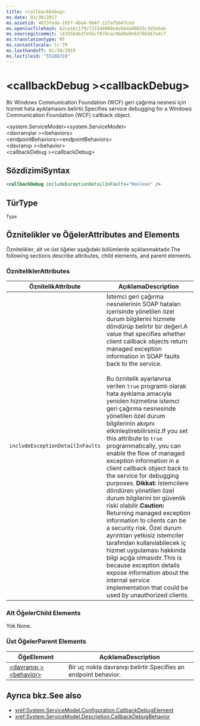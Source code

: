 ```yaml
---
title: <callbackDebug>
ms.date: 03/30/2017
ms.assetid: 4073feda-1857-4be4-9947-227afb847ced
ms.openlocfilehash: 62ce1bc179c7215d4988e4c6bda08025c3d3e5de
ms.sourcegitcommit: 14355b4b2fe5bcf874cac96d0a9e6376b567e4c7
ms.translationtype: MT
ms.contentlocale: tr-TR
ms.lasthandoff: 01/30/2019
ms.locfileid: "55286318"
---
```

# <a name="callbackdebug"></a><span data-ttu-id="aa4a7-101">\<callbackDebug ></span><span class="sxs-lookup"><span data-stu-id="aa4a7-101">\<callbackDebug></span></span>
<span data-ttu-id="aa4a7-102">Bir Windows Communication Foundation (WCF) geri çağırma nesnesi için hizmet hata ayıklamasını belirtir.</span><span class="sxs-lookup"><span data-stu-id="aa4a7-102">Specifies service debugging for a Windows Communication Foundation (WCF) callback object.</span></span>  
  
 <span data-ttu-id="aa4a7-103">\<system.ServiceModel></span><span class="sxs-lookup"><span data-stu-id="aa4a7-103">\<system.ServiceModel></span></span>  
<span data-ttu-id="aa4a7-104">\<davranışlar ></span><span class="sxs-lookup"><span data-stu-id="aa4a7-104">\<behaviors></span></span>  
<span data-ttu-id="aa4a7-105">\<endpointBehaviors></span><span class="sxs-lookup"><span data-stu-id="aa4a7-105">\<endpointBehaviors></span></span>  
<span data-ttu-id="aa4a7-106">\<davranışı ></span><span class="sxs-lookup"><span data-stu-id="aa4a7-106">\<behavior></span></span>  
<span data-ttu-id="aa4a7-107">\<callbackDebug ></span><span class="sxs-lookup"><span data-stu-id="aa4a7-107">\<callbackDebug></span></span>  
  
## <a name="syntax"></a><span data-ttu-id="aa4a7-108">Sözdizimi</span><span class="sxs-lookup"><span data-stu-id="aa4a7-108">Syntax</span></span>  
  
```xml  
<callbackDebug includeExceptionDetailInFaults="Boolean" />
```  
  
## <a name="type"></a><span data-ttu-id="aa4a7-109">Tür</span><span class="sxs-lookup"><span data-stu-id="aa4a7-109">Type</span></span>  
 `Type`  
  
## <a name="attributes-and-elements"></a><span data-ttu-id="aa4a7-110">Öznitelikler ve Öğeler</span><span class="sxs-lookup"><span data-stu-id="aa4a7-110">Attributes and Elements</span></span>  
 <span data-ttu-id="aa4a7-111">Öznitelikler, alt ve üst öğeler aşağıdaki bölümlerde açıklanmaktadır.</span><span class="sxs-lookup"><span data-stu-id="aa4a7-111">The following sections describe attributes, child elements, and parent elements.</span></span>  
  
### <a name="attributes"></a><span data-ttu-id="aa4a7-112">Öznitelikler</span><span class="sxs-lookup"><span data-stu-id="aa4a7-112">Attributes</span></span>  
  
|<span data-ttu-id="aa4a7-113">Öznitelik</span><span class="sxs-lookup"><span data-stu-id="aa4a7-113">Attribute</span></span>|<span data-ttu-id="aa4a7-114">Açıklama</span><span class="sxs-lookup"><span data-stu-id="aa4a7-114">Description</span></span>|  
|---------------|-----------------|  
|`includeExceptionDetailInFaults`|<span data-ttu-id="aa4a7-115">İstemci geri çağırma nesnelerinin SOAP hataları içerisinde yönetilen özel durum bilgilerini hizmete döndürüp belirtir bir değeri.</span><span class="sxs-lookup"><span data-stu-id="aa4a7-115">A value that specifies whether client callback objects return managed exception information in SOAP faults back to the service.</span></span><br /><br /> <span data-ttu-id="aa4a7-116">Bu öznitelik ayarlanırsa verilen `true` programlı olarak hata ayıklama amacıyla yeniden hizmetine istemci geri çağırma nesnesinde yönetilen özel durum bilgilerinin akışını etkinleştirebilirsiniz.</span><span class="sxs-lookup"><span data-stu-id="aa4a7-116">If you set this attribute to `true` programmatically, you can enable the flow of managed exception information in a client callback object back to the service for debugging purposes.</span></span> <span data-ttu-id="aa4a7-117">**Dikkat:**  İstemcilere döndüren yönetilen özel durum bilgilerini bir güvenlik riski olabilir.</span><span class="sxs-lookup"><span data-stu-id="aa4a7-117">**Caution:**  Returning managed exception information to clients can be a security risk.</span></span> <span data-ttu-id="aa4a7-118">Özel durum ayrıntıları yetkisiz istemciler tarafından kullanılabilecek iç hizmet uygulaması hakkında bilgi açığa olmasıdır.</span><span class="sxs-lookup"><span data-stu-id="aa4a7-118">This is because exception details expose information about the internal service implementation that could be used by unauthorized clients.</span></span>|  
  
### <a name="child-elements"></a><span data-ttu-id="aa4a7-119">Alt Öğeler</span><span class="sxs-lookup"><span data-stu-id="aa4a7-119">Child Elements</span></span>  
 <span data-ttu-id="aa4a7-120">Yok.</span><span class="sxs-lookup"><span data-stu-id="aa4a7-120">None.</span></span>  
  
### <a name="parent-elements"></a><span data-ttu-id="aa4a7-121">Üst Öğeler</span><span class="sxs-lookup"><span data-stu-id="aa4a7-121">Parent Elements</span></span>  
  
|<span data-ttu-id="aa4a7-122">Öğe</span><span class="sxs-lookup"><span data-stu-id="aa4a7-122">Element</span></span>|<span data-ttu-id="aa4a7-123">Açıklama</span><span class="sxs-lookup"><span data-stu-id="aa4a7-123">Description</span></span>|  
|-------------|-----------------|  
|[<span data-ttu-id="aa4a7-124">\<davranışı ></span><span class="sxs-lookup"><span data-stu-id="aa4a7-124">\<behavior></span></span>](../../../../../docs/framework/configure-apps/file-schema/wcf/behavior-of-endpointbehaviors.md)|<span data-ttu-id="aa4a7-125">Bir uç nokta davranışı belirtir.</span><span class="sxs-lookup"><span data-stu-id="aa4a7-125">Specifies an endpoint behavior.</span></span>|  
  
## <a name="see-also"></a><span data-ttu-id="aa4a7-126">Ayrıca bkz.</span><span class="sxs-lookup"><span data-stu-id="aa4a7-126">See also</span></span>
- <xref:System.ServiceModel.Configuration.CallbackDebugElement>
- <xref:System.ServiceModel.Description.CallbackDebugBehavior>
